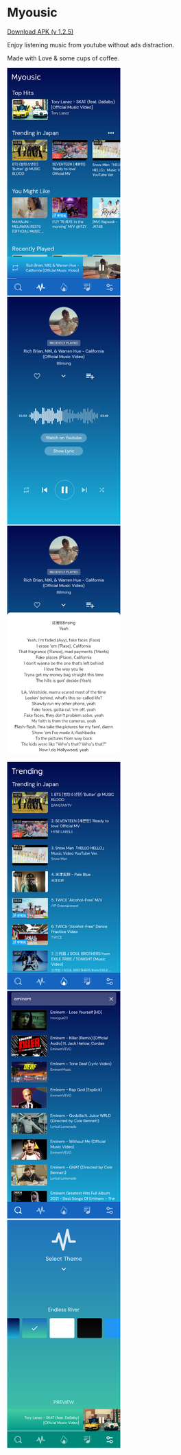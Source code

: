 # Myousic

[Download APK (v 1.2.5)](https://github.com/salkuadrat/myousic-app/raw/master/myousic-1.2.5.apk)

Enjoy listening music from youtube without ads distraction.

<!-- This app works semi offline. When you play a song, it will fetch audio stream from youtube and save it to local cache. Then will play from cache the next time you play it again. -->

Made with Love & some cups of coffee.

<img src="https://github.com/salkuadrat/myousic-app/raw/master/screenshot/1.png" width="264">     <img src="https://github.com/salkuadrat/myousic-app/raw/master/screenshot/2.png" width="264">     <img src="https://github.com/salkuadrat/myousic-app/raw/master/screenshot/3.png" width="264"><br><br><img src="https://github.com/salkuadrat/myousic-app/raw/master/screenshot/4.png" width="264">     <img src="https://github.com/salkuadrat/myousic-app/raw/master/screenshot/5.png" width="264">     <img src="https://github.com/salkuadrat/myousic-app/raw/master/screenshot/6.png" width="264">
